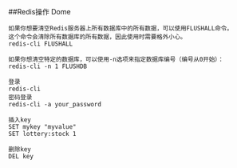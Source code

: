 ##Redis操作 Dome
```text
如果你想要清空Redis服务器上所有数据库中的所有数据，可以使用FLUSHALL命令。
这个命令会清除所有数据库的所有数据，因此使用时需要格外小心。
redis-cli FLUSHALL

如果你想清空特定的数据库，可以使用-n选项来指定数据库编号（编号从0开始）：
redis-cli -n 1 FLUSHDB

登录
redis-cli
密码登录
redis-cli -a your_password

插入key
SET mykey "myvalue"
SET lottery:stock 1

删除key
DEL key 




```











































